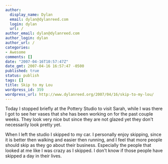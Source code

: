 ```yaml
---
author:
  display_name: Dylan
  email: dylan@dylanreed.com
  login: dylan
  url: /
author_email: dylan@dylanreed.com
author_login: dylan
author_url: /
categories:
- Awesome
comments: []
date: "2007-04-16T10:57:47Z"
date_gmt: 2007-04-16 16:57:47 -0500
published: true
status: publish
tags: []
title: Skip to my Lou
wordpress_id: 359
wordpress_url: http://www.dylanreed.org/2007/04/16/skip-to-my-lou/
---
```


Today I stopped briefly at the Pottery Studio to visit Sarah, while I was there I got to see her vases that she has been working on for the past couple weeks. They look very nice but since they are not glazed yet they don't necessarily look pretty yet.

When I left the studio I skipped to my car. I personally enjoy skipping, since it is better then walking and easier then running, and I feel that more people should skip as they go about their business. Especially the people that looked at me like I was crazy as I skipped. I don't know if those people have skipped a day in their lives.
